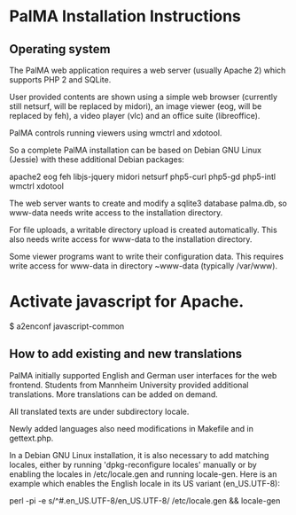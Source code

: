 PalMA Installation Instructions
===============================

Operating system
----------------

The PalMA web application requires a web server (usually Apache 2) which
supports PHP 2 and SQLite.

User provided contents are shown using a simple web browser (currently still
netsurf, will be replaced by midori), an image viewer (eog, will be replaced
by feh), a video player (vlc) and an office suite (libreoffice).

PalMA controls running viewers using wmctrl and xdotool.

So a complete PalMA installation can be based on Debian GNU Linux (Jessie)
with these additional Debian packages:

apache2 eog feh libjs-jquery midori netsurf
php5-curl php5-gd php5-intl wmctrl xdotool

The web server wants to create and modify a sqlite3 database palma.db,
so www-data needs write access to the installation directory.

For file uploads, a writable directory upload is created automatically.
This also needs write access for www-data to the installation directory.

Some viewer programs want to write their configuration data. This requires
write access for www-data in directory ~www-data (typically /var/www).


 # Activate javascript for Apache.
 $ a2enconf javascript-common



How to add existing and new translations
----------------------------------------

PalMA initially supported English and German user interfaces for the web frontend.
Students from Mannheim University provided additional translations. More translations
can be added on demand.

All translated texts are under subdirectory locale.

Newly added languages also need modifications in Makefile and in gettext.php.

In a Debian GNU Linux installation, it is also necessary to add matching locales,
either by running 'dpkg-reconfigure locales' manually or by enabling the locales
in /etc/locale.gen and running locale-gen. Here is an example which enables
the English locale in its US variant (en_US.UTF-8):

perl -pi -e s/^#.en_US.UTF-8/en_US.UTF-8/ /etc/locale.gen && locale-gen
